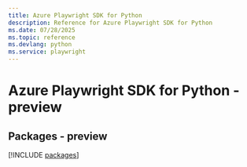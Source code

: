 ```yaml
---
title: Azure Playwright SDK for Python
description: Reference for Azure Playwright SDK for Python
ms.date: 07/28/2025
ms.topic: reference
ms.devlang: python
ms.service: playwright
---
```

# Azure Playwright SDK for Python - preview
## Packages - preview
[!INCLUDE [packages](playwright-index.md)]